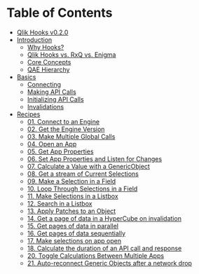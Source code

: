 # Table of Contents

- [Qlik Hooks v0.2.0](README.md)
- [Introduction]()
  - [Why Hooks?](/introduction/why-hooks.md)
  - [Qlik Hooks vs. RxQ vs. Enigma](/introduction/qlik-hooks-vs-rxq-vs-enigma.md)
  - [Core Concepts](/introduction/core-concepts.md)
  - [QAE Hierarchy](/introduction/qae-hierarchy.md)
- [Basics]()
  - [Connecting](basics/connecting.md)
  - [Making API Calls](basics/making-api-calls.md)
  - [Initializing API Calls](basics/initializing-api-calls.md)
  - [Invalidations](basics/invalidations.md)
- [Recipes]()
  - [01. Connect to an Engine](/recipes/connect.md)
  - [02. Get the Engine Version](/recipes/engine-version.md)
  - [03. Make Multiple Global Calls](/recipes/multiple-global-calls.md)
  - [04. Open an App](/recipes/open-an-app.md)
  - [05. Get App Properties](/recipes/read-app-props.md)
  - [06. Set App Properties and Listen for Changes](/recipes/set-app-props.md)
  - [07. Calculate a Value with a GenericObject](/recipes/gen-obj-value.md)
  - [08. Get a stream of Current Selections](/recipes/current-selections.md)
  - [09. Make a Selection in a Field](/recipes/make-a-selection.md)
  - [10. Loop Through Selections in a Field](/recipes/loop-selections.md)
  - [11. Make Selections in a Listbox](/recipes/make-lb-selections.md)
  - [12. Search in a Listbox](/recipes/search-lb.md)
  - [13. Apply Patches to an Object](/recipes/apply-patches.md)
  - [14. Get a page of data in a HyperCube on invalidation](/recipes/get-data-page-on-invalid.md)
  - [15. Get pages of data in parallel](/recipes/get-pages-in-parallel.md)
  - [16. Get pages of data sequentially](/recipes/get-pages-in-sequence.md)
  - [17. Make selections on app open](/recipes/make-selections-on-app-open.md)
  - [18. Calculate the duration of an API call and response](/recipes/calc-time.md)
    <!-- - [19. Batch Invalidations with Suspend](/recipes/batch-invalidations.md) -->
  - [20. Toggle Calculations Between Multiple Apps](/recipes/toggle-sessions.md)
  - [21. Auto-reconnect Generic Objects after a network drop](/recipes/offline.md)
      <!-- - [22. Using shortcut operators to get a layout stream](/recipes/shortcut-operators.md) -->

